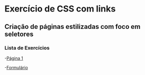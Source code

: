 # Exercício de CSS com links

## Criação de páginas estilizadas com foco em seletores

### Lista de Exercícios

-[Página 1](./paginas/pagina1.html)

-[Formulário](./paginas/formulario.html)